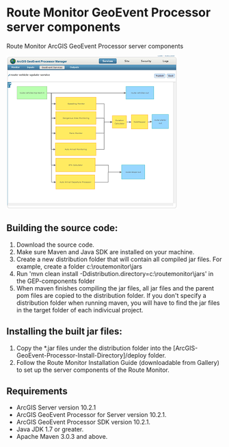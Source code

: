 # Route Monitor GeoEvent Processor server components

Route Monitor ArcGIS GeoEvent Processor server components

![App](gep-components.png?raw=true)

## Building the source code:
1. Download the source code.
2. Make sure Maven and Java SDK are installed on your machine.
3. Create a new distribution folder that will contain all compiled jar files.  For example, create a folder c:\routemonitor\jars
4. Run 'mvn clean install -Ddistribution.directory=c:\routemonitor\jars' in the GEP-components folder
5. When maven finishes compiling the jar files, all jar files and the parent pom files are copied to the distribution folder.  If you don't specify a distribution folder when running maven, you will have to find the jar files in the target folder of each indivicual project.

## Installing the built jar files:
1. Copy the *.jar files under the distribution folder into the [ArcGIS-GeoEvent-Processor-Install-Directory]/deploy folder.
2. Follow the Route Monitor Installation Guide (downloadable from Gallery) to set up the server components of the Route Monitor.

## Requirements
* ArcGIS Server version 10.2.1
* ArcGIS GeoEvent Processor for Server version 10.2.1.
* ArcGIS GeoEvent Processor SDK version 10.2.1.
* Java JDK 1.7 or greater.
* Apache Maven 3.0.3 and above.
